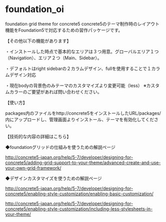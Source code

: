 # foundation_oi
foundation grid theme for concrete5
concrete5のテーマ制作時のレイアウト機能をFoundation5で対応するための習作パッケージです。

【その他以下の機能があります】

・インストールした時点で基本的なエリアは３つ用意。グローバルエリア１つ（Navigation）、エリア２つ（Main、Sidebar）。

・デフォルトはright sidebarの２カラムデザイン、fullを使用することで１カラムデザイン対応

・現在bodyの背景色のみテーマのカスタマイズより変更可能（less）
 ※カスタムカラーのご要望があれば問い合わせください。

【使い方】

packages内のファイルをhttp://concrete5をインストールしたURL/packages/内にアップロードし、管理画面よりインストール、テーマを有効化してください。

【技術的な内容の詳細はこちら】

◆foundationグリッドの仕組みを使うための解説ページ

http://concrete5-japan.org/help/5-7/developer/designing-for-concrete5/adding-grid-support-to-your-theme/advanced-create-and-use-your-own-grid-framework/

◆デザインカスタマイズを使うための解説ページ

http://concrete5-japan.org/help/5-7/developer/designing-for-concrete5/enabling-style-customization/enabling-basic-customization/

http://concrete5-japan.org/help/5-7/developer/designing-for-concrete5/enabling-style-customization/including-less-stylesheets-in-your-theme/
